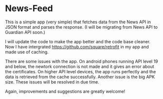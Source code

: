 # News-Feed
This is a simple app (very simple) that fetches data from the News API in JSON format and parses the response. (I will be migrating from News API to Guardian API soon.)

I will update the code to make the app better and the code base cleaner. Now I have intergrated https://github.com/square/retrofit in my app and made use of caching.

There are some issues with the app. On android phones running API level 19 and below, the newtork connection is not made and it gives an error about the certificates. On higher API level devices, the app runs perfectly and the data is retrieved from the cache successfully. Another issue is the big APK size. These issues will be resolved in due time.

Again, improvements and suggestions are greatly welcome!
